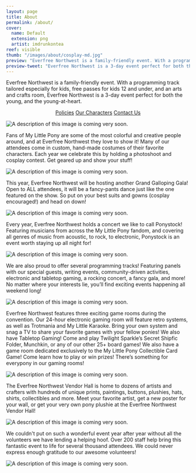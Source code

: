 ```yaml
---
layout: page
title: About
permalink: /about/
cover:
  name: Default
  extension: png
  artist: imdrunkontea
reef: visible
thumb: "/images/about/cosplay-md.jpg"
preview: "Everfree Northwest is a family-friendly event. With a programming track tailored especially for kids, free passes for kids 12 and under, and an arts and crafts room, Everfree Northwest is perfect for both the young, and the young-at-heart."
preview-tweet: "Everfree Northwest is a 3-day event perfect for both the young, and the young-at-heart."
---
```

Everfree Northwest is a family-friendly event. With a programming track tailored especially for kids, free passes for kids 12 and under, and an arts and crafts room, Everfree Northwest is a 3-day event perfect for both the young, and the young-at-heart.

<div align="center">
  <a href="/about/policy/" class="button button-large">Policies</a>
  <a href="/about/characters/" class="button button-large">Our Characters</a>
  <a href="mailto:info@everfreenw.com" class="button button-large">Contact Us</a>
</div>

![A description of this image is coming very soon.](/images/about/family-md.jpg)

Fans of My Little Pony are some of the most colorful and creative people around, and at Everfree Northwest they love to show it! Many of our attendees come in custom, hand-made costumes of their favorite characters. Each year we celebrate this by holding a photoshoot and cosplay contest. Get geared up and show your stuff!

![A description of this image is coming very soon.](/images/about/cosplay-md.jpg)

This year, Everfree Northwest will be hosting another Grand Galloping Gala! Open to ALL attendees, it will be a fancy-pants dance just like the one featured on the show. So put on your best suits and gowns (cosplay encouraged!) and head on down!

![A description of this image is coming very soon.](/images/about/gala-md.jpg)

Every year, Everfree Northwest holds a concert we like to call Ponystock! Featuring musicians from across the My Little Pony fandom, and covering all genres of music from acoustic, to rock, to electronic, Ponystock is an event worth staying up all night for!

![A description of this image is coming very soon.](/images/about/ponystock-md.jpg)

We are also proud to offer several programming tracks! Featuring panels with our special guests, writing events, community-driven activities, electronic and tabletop gaming, a rocking concert, a fancy gala, and more! No matter where your interests lie, you’ll find exciting events happening all weekend long!

![A description of this image is coming very soon.](/images/about/panel-md.jpg)

Everfree Northwest features three exciting game rooms during the convention. Our 24-hour electronic gaming room will feature retro systems, as well as Trotmania and My Little Karaoke. Bring your own system and snag a TV to share your favorite games with your fellow ponies! We also have Tabletop Gaming! Come and play Twilight Sparkle’s Secret Shipfic Folder, Munchkin, or any of our other 25+ board games! We also have a game room dedicated exclusively to the My Little Pony Collectible Card Game! Come learn how to play or win prizes! There’s something for everypony in our gaming rooms!

![A description of this image is coming very soon.](/images/about/gaming-md.jpg)

The Everfree Northwest Vendor Hall is home to dozens of artists and crafters with hundreds of unique prints, paintings, buttons, plushies, hats, shirts, collectibles and more. Meet your favorite artist, get a new poster for your wall, or get your very own pony plushie at the Everfree Northwest Vendor Hall!

![A description of this image is coming very soon.](/images/about/vendors-md.jpg)

We couldn't put on such a wonderful event year after year without all the volunteers we have lending a helping hoof. Over 200 staff help bring this fantastic event to life for several thousand attendees. We could never express enough gratitude to our awesome volunteers!

![A description of this image is coming very soon.](/images/about/volunteers-md.jpg)

